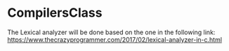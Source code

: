 # CompilersClass

The Lexical analyzer will be done based on the one in the following link:
https://www.thecrazyprogrammer.com/2017/02/lexical-analyzer-in-c.html

